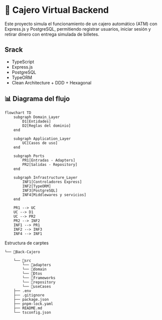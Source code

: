 # 🏧 Cajero Virtual Backend

Este proyecto simula el funcionamiento de un cajero automático (ATM) con Express.js y PostgreSQL, permitiendo registrar usuarios, iniciar sesión y retirar dinero con entrega simulada de billetes.

## Srack

- TypeScript
- Express.js
- PostgreSQL
- TypeORM
- Clean Architecture + DDD + Hexagonal

## 📊 Diagrama del flujo

```mermaid
flowchart TD
    subgraph Domain_Layer
        D1[Entidades]
        D2[Reglas del dominio]
    end

    subgraph Application_Layer
        UC[Casos de uso]
    end

    subgraph Ports
        PR1[Entradas - Adapters]
        PR2[Salidas - Repository]
    end

    subgraph Infrastructure_Layer
        INF1[Controladores Express]
        INF2[TypeORM]
        INF3[PostgreSQL]
        INF4[Middlewares y servicios]
    end

    PR1 --> UC
    UC --> D1
    UC --> PR2
    PR2 --> INF2
    INF1 --> PR1
    INF2 --> INF3
    INF4 --> INF1
```

Estructura de carptes 
```
└── 📁Back-Cajero
    
    └── 📁src
        └── 📁adapters
        └── 📁domain
        └── 📁Dtos
        └── 📁frameworks
        └── 📁repository
        └── 📁useCases
    ├── .env
    ├── .gitignore
    ├── package.json
    ├── pnpm-lock.yaml
    ├── README.md
    └── tsconfig.json
```


